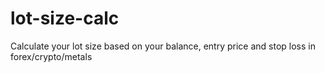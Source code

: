 # lot-size-calc
Calculate your lot size based on your balance, entry price and stop loss in forex/crypto/metals
